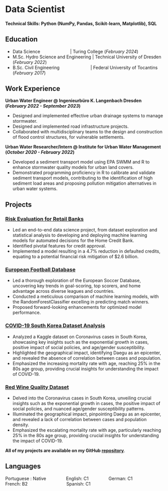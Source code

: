 # Data Scientist

#### Technical Skills: Python (NumPy, Pandas, Scikit-learn, Matplotlib), SQL

## Education
- Data Science &emsp;&emsp;&emsp;&emsp;&emsp;&emsp;&nbsp; | Turing College (_February 2024_)								       		
- M.Sc. Hydro Science and Engineering	| Technical University of Dresden (_February 2022_)	 			        		
- B.Sc. Civil Engineering &emsp;&emsp;&emsp;&emsp;&emsp;&emsp;&ensp; | Federal University of Tocantins (_February 2017_)

## Work Experience
**Urban Water Engineer @ Ingenieurbüro K. Langenbach Dresden (_February 2022 - September 2023_)**
- Designed and implemented effective urban drainage systems to manage stormwater.
- Designed and implemented road infrastructure projects.
- Collaborated with multidisciplinary teams to the design and construction of flood control structures, for vulnerable settlements.

**Urban Water Researcher/Intern @ Institute for Urban Water Management (_October 2020 - February 2022_)**
- Developed a sediment transport model using EPA SWMM and R to enhance stormwater quality models for urban land covers.
- Demonstrated programming proficiency in R to calibrate and validate sediment transport models, contributing to the identification of high sediment load areas and proposing pollution mitigation alternatives in urban water systems.

## Projects

### [Risk Evaluation for Retail Banks](https://github.com/renatomarianoo/Risk_Evaluation_Retail_Banks)
- Led an end-to-end data science project, from dataset exploration and statistical analysis to developing and deploying machine learning models for automated decisions for the Home Credit Bank.
- Identified pivotal features for credit approval.
- Implemented a model resulting in a 4.7% reduction in defaulted credits, equating to a potential financial risk mitigation of $2.6 billion.

### [European Football Database](https://github.com/renatomarianoo/European-Football-Database)
- Led a thorough exploration of the European Soccer Database, uncovering key trends in goal-scoring, top scorers, and home advantage across diverse leagues and countries. 
- Conducted a meticulous comparison of machine learning models, with the RandomForestClassifier excelling in predicting match winners.
- Proposed forward-looking enhancements for optimized model performance.

### [COVID-19 South Korea Dataset Analysis](https://github.com/renatomarianoo/COVID-19-South-Korea)
- Analyzed a Kaggle dataset on Coronavirus cases in South Korea, showcasing key insights such as the exponential growth in cases, positive impact of social policies, and age/gender susceptibility.
- Highlighted the geographical impact, identifying Daegu as an epicenter, and revealed the absence of correlation between cases and population.
- Emphasized the increasing mortality rate with age, reaching 25% in the 80s age group, providing crucial insights for understanding the impact of COVID-19.

### [Red Wine Quality Dataset](https://github.com/renatomarianoo/Wine-Quality-Dataset)
- Delved into the Coronavirus cases in South Korea, unveiling crucial insights such as the exponential growth in cases, the positive impact of social policies, and nuanced age/gender susceptibility patterns. 
- Illuminated the geographical impact, pinpointing Daegu as an epicenter, and revealed a lack of correlation between cases and population density. 
- Emphasized the escalating mortality rate with age, particularly reaching 25% in the 80s age group, providing crucial insights for understanding the impact of COVID-19.

**All of my projects are available on my GitHub [repository](https://github.com/renatomarianoo?tab=repositories)**.

## Languages
Portuguese : Native &emsp;&emsp;&emsp;&emsp; English: C1 &emsp;&emsp;&emsp;&emsp; German: C1 &emsp;&emsp;&emsp;&emsp;<br>
French: B2 &emsp;&emsp;&emsp;&emsp;&emsp;&emsp;&emsp;&emsp;&nbsp; Spanish: C1



